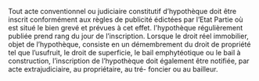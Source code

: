Tout acte conventionnel ou judiciaire constitutif d’hypothèque doit être inscrit
conformément aux règles de publicité édictées par l’Etat Partie où est situé le bien grevé et
prévues à cet effet.
l'hypothèque régulièrement publiée prend rang du jour de l’inscription. Lorsque le droit réel
immobilier, objet de l’hypothèque, consiste en un démembrement du droit de propriété tel que
l’usufruit, le droit de superficie, le bail emphytéotique ou le bail à construction, l’inscription
de l’hypothèque doit également être notifiée, par acte extrajudiciaire, au propriétaire, au tré-
foncier ou au bailleur.